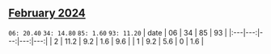 ## [February 2024](2024-02.csv)

`06: 20.40` `34: 14.80` `85: 1.60` `93: 11.20` 
| date | 06 | 34 | 85 | 93 |
|:---|---:|---:|---:|---:|
| 2 | 11.2 | 9.2 | 1.6 | 9.6 <tr></tr>|
| 1 | 9.2 | 5.6 | 0 | 1.6 <tr></tr>|
